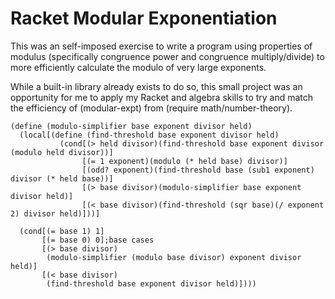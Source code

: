 # Racket Modular Exponentiation


This was an self-imposed exercise to write a program using properties of modulus (specifically congruence power and congruence multiply/divide)
to more efficiently calculate the modulo of very large exponents.

While a built-in library already exists to do so, this small project was an opportunity for me to apply my Racket and algebra skills to 
try and match the efficiency of (modular-expt) from (require math/number-theory).
```
(define (modulo-simplifier base exponent divisor held)
  (local[(define (find-threshold base exponent divisor held)
           (cond[(> held divisor)(find-threshold base exponent divisor (modulo held divisor))]
                [(= 1 exponent)(modulo (* held base) divisor)]
                [(odd? exponent)(find-threshold base (sub1 exponent) divisor (* held base))]
                [(> base divisor)(modulo-simplifier base exponent divisor held)]
                [(< base divisor)(find-threshold (sqr base)(/ exponent 2) divisor held)]))]
         
  (cond[(= base 1) 1]
       [(= base 0) 0];base cases
       [(> base divisor)
        (modulo-simplifier (modulo base divisor) exponent divisor held)]
       [(< base divisor)
        (find-threshold base exponent divisor held)])))
```
